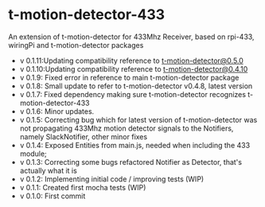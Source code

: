 # t-motion-detector-433
An extension of t-motion-detector for 433Mhz Receiver, based on rpi-433, wiringPi and t-motion-detector packages  
* v 0.1.11:Updating compatibility reference to t-motion-detector@0.5.0  
* v 0.1.10:Updating compatibility reference to t-motion-detector@0.4.10  
* v 0.1.9: Fixed error in reference to main t-motion-detector package   
* v 0.1.8: Small update to refer to t-motion-detector v0.4.8, latest version  
* v 0.1.7: Fixed dependency making sure t-motion-detector recognizes t-motion-detector-433
* v 0.1.6: Minor updates.
* v 0.1.5: Correcting bug which for latest version of t-motion-detector was not propagating 433Mhz motion detector signals to the Notifiers, namely SlackNotifier, other minor fixes
* v 0.1.4: Exposed Entities from main.js, needed when including the 433 module;
* v 0.1.3: Correcting some bugs refactored Notifier as Detector, that's actually what it is
* v 0.1.2: Implementing initial code / improving tests (WIP)
* v 0.1.1: Created first mocha tests (WIP)
* v 0.1.0: First commit
